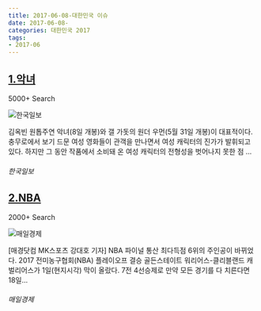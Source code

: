 ```yaml
---
title: 2017-06-08-대한민국 이슈
date: 2017-06-08-
categories: 대한민국 2017
tags: 
- 2017-06
---
```


[1.악녀](http://www.hankookilbo.com/v/8a651b0894e9e599feab0ecff3ac4e05)
--

5000+ Search

![한국일보](http://t1.gstatic.com/images?q=tbn:ANd9GcR7kRb-yMai4cUlzE05K4QPAf--S806lmOaxMxVMWI_Gc-4aazMQmEIEsvmQyeFD-LBdmFLQhaP)

김옥빈 원톱주연 악녀(8일 개봉)와 갤 가돗의 원더 우먼(5월 31일 개봉)이 대표적이다. 충무로에서 보기 드문 여성 영화들이 관객을 만나면서 여성 캐릭터의 진가가 발휘되고 있다. 하지만 그 동안 작품에서 소비돼 온 여성 캐릭터의 전형성을 벗어나지 못한 점 ...
###### 한국일보

[2.NBA](http://sports.mk.co.kr/view.php?&year=2017&no=382899)
--

2000+ Search

![매일경제](http://t3.gstatic.com/images?q=tbn:ANd9GcS5qHWh3ZdSFeuuC_x7oPs5BZWL_YIQD1Kedex5aXVBd-UlxPf-QnXroF_u4CPaGki9G1Sks6YU)

[매경닷컴 MK스포츠 강대호 기자] NBA 파이널 통산 최다득점 6위의 주인공이 바뀌었다. 2017 전미농구협회(NBA) 플레이오프 결승 골든스테이트 워리어스-클리블랜드 캐벌리어스가 1일(현지시각) 막이 올랐다. 7전 4선승제로 만약 모든 경기를 다 치른다면 18일...
###### 매일경제

